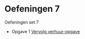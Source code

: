 # Oefeningen 7

Oefeningen set 7

- Opgave 1 [Vervolg verhuur-opgave](../problems/verhuur2/index.md)